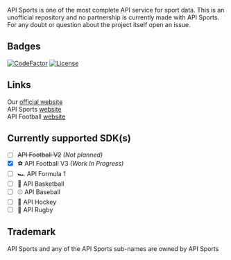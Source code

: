 API Sports is one of the most complete API service for sport data.
This is an unofficial repository and no partnership is currently made with API Sports.
For any doubt or question about the project itself open an issue.

## Badges
[![CodeFactor](https://www.codefactor.io/repository/github/fabricatorsltd/api-sports/badge)](https://www.codefactor.io/repository/github/fabricatorsltd/api-sports) 
[![License](https://img.shields.io/badge/License-MIT-blue.svg)](https://github.com/fabricatorsltd/api-sports/blob/master/LICENSE) 

## Links
Our [official website](https://fabricators.ltd/?ref=github)\
API Sports [website](https://api-sports.io/?ref=fabricatorsltd)\
API Football [website](https://api-football.com/?ref=fabricatorsltd)

## Currently supported SDK(s)
- [ ] ~~API Football V2~~ *(Not planned)*
- [x] ⚽ API Football V3 *(Work In Progress)*
- [ ] 🏎 API Formula 1
- [ ] 🏀 API Basketball
- [ ] ⚾ API Baseball
- [ ] 🏒 API Hockey
- [ ] 🏉 API Rugby

## Trademark
API Sports and any of the API Sports sub-names are owned by API Sports
